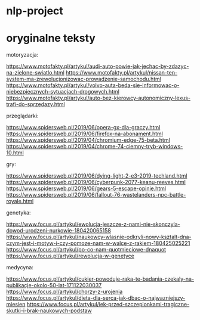 # nlp-project

# oryginalne teksty

motoryzacja:

https://www.motofakty.pl/artykul/audi-auto-powie-jak-jechac-by-zdazyc-na-zielone-swiatlo.html
https://www.motofakty.pl/artykul/nissan-ten-system-ma-zrewolucjonizowac-prowadzenie-samochodu.html
https://www.motofakty.pl/artykul/volvo-auta-beda-sie-informowac-o-niebezpiecznych-sytuacjach-drogowych.html
https://www.motofakty.pl/artykul/auto-bez-kierowcy-autonomiczny-lexus-trafi-do-sprzedazy.html

przeglądarki:

https://www.spidersweb.pl/2019/06/opera-gx-dla-graczy.html
https://www.spidersweb.pl/2019/06/firefox-na-abonament.html
https://www.spidersweb.pl/2019/04/chromium-edge-75-beta.html
https://www.spidersweb.pl/2019/04/chrome-74-ciemny-tryb-windows-10.html

gry:

https://www.spidersweb.pl/2019/06/dying-light-2-e3-2019-techland.html
https://www.spidersweb.pl/2019/06/cyberpunk-2077-keanu-reeves.html
https://www.spidersweb.pl/2019/06/gears-5-escape-opinie.html
https://www.spidersweb.pl/2019/06/fallout-76-wastelanders-npc-battle-royale.html

genetyka:

https://www.focus.pl/artykul/ewolucja-jeszcze-z-nami-nie-skonczyla-dowod-urodzeni-nurkowie-180420065158
https://www.focus.pl/artykul/naukowcy-wlasnie-odkryli-nowy-ksztalt-dna-czym-jest-i-motyw-i-czy-pomoze-nam-w-walce-z-rakiem-180425025221
https://www.focus.pl/artykul/po-co-nam-quotmieciowe-dnaquot
https://www.focus.pl/artykul/rewolucja-w-genetyce

medycyna:

https://www.focus.pl/artykul/cukier-powoduje-raka-te-badania-czekaly-na-publikacje-okolo-50-lat-171122030037
https://www.focus.pl/artykul/chorzy-z-urojenia
https://www.focus.pl/artykul/dieta-dla-serca-jak-dbac-o-najwazniejszy-miesien
https://www.focus.pl/artykul/lek-przed-szczepionkami-tragiczne-skutki-i-brak-naukowych-podstaw
